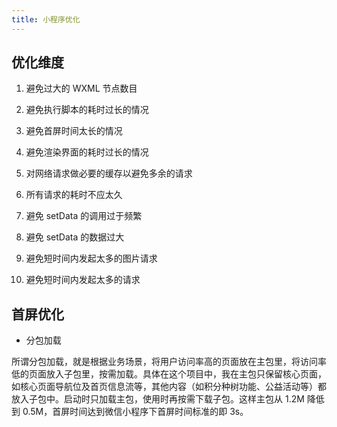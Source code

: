 ```yaml
---
title: 小程序优化
---
```


## 优化维度

1. 避免过大的 WXML 节点数目

2. 避免执行脚本的耗时过长的情况

3. 避免首屏时间太长的情况

4. 避免渲染界面的耗时过长的情况

5. 对网络请求做必要的缓存以避免多余的请求

6. 所有请求的耗时不应太久

7. 避免 setData 的调用过于频繁

8. 避免 setData 的数据过大

9. 避免短时间内发起太多的图片请求

10. 避免短时间内发起太多的请求



## 首屏优化

- 分包加载

所谓分包加载，就是根据业务场景，将用户访问率高的页面放在主包里，将访问率低的页面放入子包里，按需加载。具体在这个项目中，我在主包只保留核心页面，如核心页面导航位及首页信息流等，其他内容（如积分种树功能、公益活动等）都放入子包中。启动时只加载主包，使用时再按需下载子包。这样主包从 1.2M 降低到 0.5M，首屏时间达到微信小程序下首屏时间标准的即 3s。


